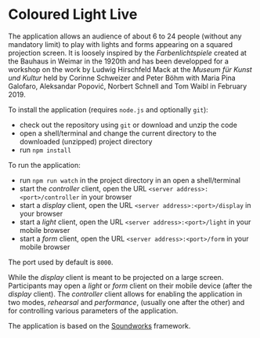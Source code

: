 # Coloured Light Live

The application allows an audience of about 6 to 24 people (without any mandatory limit) to play with lights and forms appearing on a squared projection screen. It is loosely inspired by the *Farbenlichtspiele* created at the Bauhaus in Weimar in the 1920th and has been developped for a workshop on the work by Ludwig Hirschfeld Mack at the *Museum für Kunst und Kultur* held by Corinne Schweizer and Peter Böhm with Maria Pina Galofaro, Aleksandar Popović, Norbert Schnell and Tom Waibl in February 2019.

To install the application (requires `node.js` and optionally `git`):
* check out the repository using `git` or download and unzip the code
* open a shell/terminal and change the current directory to the downloaded (unzipped) project directory
* run `npm install`

To run the application:
* run `npm run watch` in the project directory in an open a shell/terminal
* start the *controller* client, open the URL `<server address>:<port>/controller` in your browser 
* start a *display* client, open the URL `<server address>:<port>/display` in your browser
* start a *light* client, open the URL `<server address>:<port>/light` in your mobile browser
* start a *form* client, open the URL `<server address>:<port>/form` in your mobile browser

The port used by default is `8000`.

While the *display* client is meant to be projected on a large screen. Participants may open a *light* or *form* client on their mobile device (after the *display* client). The *controller* client allows for enabling the application in two modes, *rehearsal* and *performance*, (usually one after the other) and for controlling various parameters of the application.

The application is based on the [Soundworks](https://github.com/collective-soundworks/soundworks) framework.
